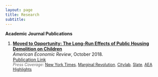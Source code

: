 ```yaml
---
layout: page
title: Research
subtitle: 
---
```


<!-- ## Research -->
<!-- ---- -->

**Academic Journal Publications**

<ol>
<li>
<div style="margin-bottom: 25px;">
<strong><a href="http://www.ericchyn.com/files/Chyn_2018_AER_Moved_to_Opportunity.pdf">Moved to Opportunity: The Long-Run Effects of Public Housing Demolition on Children</a></strong><br>
<em>American Economic Review</em>, October 2018.<br>
<a href="https://www.aeaweb.org/articles?id=10.1257/aer.20161352">Publication Link</a><br>
<span style="font-size: 0.9em; color: #666;"><em>Press Coverage:</em> <a href="http://www.nytimes.com/2016/03/27/upshot/growing-up-in-a-bad-neighborhood-does-more-harm-than-we-thought.html">New York Times</a>, <a href="http://marginalrevolution.com/marginalrevolution/2016/03/americas-poor-move-around-enough.html">Marginal Revolution</a>, <a href="http://www.citylab.com/housing/2016/03/what-demolitions-of-chicagos-projects-in-1990-reveal-about-housing-vouchers/475809/">Citylab</a>, <a href="http://www.slate.com/blogs/xx_factor/2016/04/08/getting_poor_kids_out_of_poor_neighborhoods_helps_even_more_than_we_thought.html">Slate</a>, <a href="https://www.aeaweb.org/research/public-housing-demolition-forced-relocation-impact-employment-earnings">AEA Highlights</a></span>
</div>
</li>
</ol>
